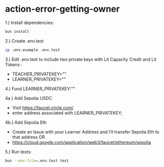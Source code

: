 # action-error-getting-owner

1.) Install dependencies:

```bash
bun install
```
2.) Create .env.test
```bash 
cp .env.example .env.test
```
3.) Edit .env.test to include two private keys with Lit Capacity Credit and Lit Tokens :
- TEACHER_PRIVATEKEY="<private-key>"
- LEARNER_PRIVATEKEY="<private-key>"


4.) Fund LEARNER_PRIVATEKEY:"<private-key>" 
  
  4a.) Add Sepolia USDC
  - Visit https://faucet.circle.com/  
  - enter address associated with LEARNER_PRIVATEKEY;

  4b.) Add Sepolia Eth  
  - Create an Issue with your Learner Address and I'll transfer Sepolia Eth to that address 
  OR
  - https://cloud.google.com/application/web3/faucet/ethereum/sepolia

5.) Run tests:

```bash
bun --env-file=.env.test test 
```


